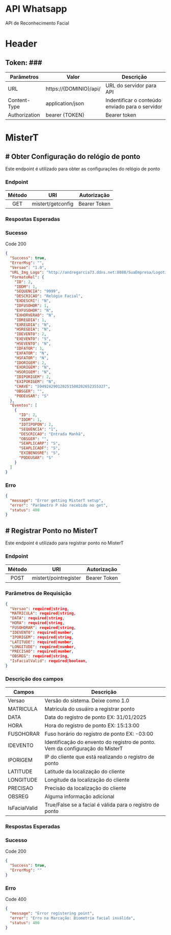 # API Whatsapp

API de Reconhecimento Facial

# Header

## Token: \#\#\#

| Parâmetros    | Valor                  | Descrição                                       |
| ------------- | ---------------------- | ----------------------------------------------- |
| URL           | https://{DOMINIO}/api/ | URL do servidor para API                        |
| Content-Type  | application/json       | Indentificar o conteúdo enviado para o servidor |
| Authorization | bearer {TOKEN}         | Bearer token                                    |

# MisterT

## # Obter Configuração do relógio de ponto

Este endpoint é utilizado para obter as configurações do relógio de ponto

### Endpoint

| Método |        URI        | Autorização  |
| :----: | :---------------: | :----------: |
|  GET   | mistert/getconfig | Bearer Token |

### Respostas Esperadas

### Sucesso

Code 200

```json
{
  "Success": true,
  "ErrorMsg": "",
  "Versao": "1.0",
  "URL_Img_Logo": "http://andregarcia73.ddns.net:8088/SuaEmpresa/Logotipo.gif",
  "FormatoRel": {
    "ID": 2,
    "IDDM": 1,
    "SEQUENCIA": "9999",
    "DESCRICAO": "Relógio Facial",
    "EXDESCRI": "N",
    "IDFUSOHOR": 1,
    "EXFUSOHOR": "N",
    "EXHORVERAO": "N",
    "IDREGDIA": 1,
    "EXREGDIA": "N",
    "HSREGDIA": "N",
    "IDEVENTO": 2,
    "EXEVENTO": "S",
    "HSEVENTO": "N",
    "IDFATOR": 1,
    "EXFATOR": "N",
    "HSFATOR": "N",
    "IDORIGEM": 2,
    "EXORIGEM": "N",
    "HSORIGEM": "N",
    "IDIPORIGEM": 2,
    "EXIPORIGEM": "N",
    "CHAVE": "594924290120251508202652355327",
    "OBSGER": "",
    "PODEUSAR": "S"
  },
  "Eventos": [
    {
      "ID": 2,
      "IDDM": 1,
      "IDTIPOPON": 2,
      "SEQUENCIA": "1",
      "DESCRICAO": "Entrada Manhã",
      "OBSGER": "",
      "SEAPLICARP": "S",
      "SEAPLICADF": "S",
      "EXIBENOSRE": "S",
      "PODEUSAR": "S"
    }
  ]
}
```

### Erro

```json
{
  "message": "Error getting MisterT setup",
  "error": "Parâmetro P não recebido no get",
  "status": 400
}
```

## # Registrar Ponto no MisterT

Este endpoint é utilizado para registrar ponto no MisterT

### Endpoint

| Método |          URI          | Autorização  |
| :----: | :-------------------: | :----------: |
|  POST  | mistert/pointregister | Bearer Token |

### Parâmetros de Requisição

```json
{
  "Versao": required|string,
  "MATRICULA": required|string,
  "DATA": required|string,
  "HORA": required|string,
  "FUSOHORAR": required|string,
  "IDEVENTO": required|number,
  "IPORIGEM": required|string,
  "LATITUDE": required|number,
  "LONGITUDE": required|number,
  "PRECISAO": required|number,
  "OBSREG": required|string,
  "IsFacialValid": required|boolean,
}

```

### Descrição dos campos

| Campos        | Descrição                                                                     |
| ------------- | ----------------------------------------------------------------------------- |
| Versao        | Versão do sistema. Deixe como 1.0                                             |
| MATRICULA     | Matricula do usuáiro a registrar ponto                                        |
| DATA          | Data do registro de ponto EX: 31/01/2025                                      |
| HORA          | Hora do registro de ponto EX: 15:13:00                                        |
| FUSOHORAR     | Fuso horário do registro de ponto EX: -03:00                                  |
| IDEVENTO      | Identificação do envento do registro de ponto. Vem da configuração do MisterT |
| IPORIGEM      | IP do cliente que está realizando o registro de ponto                         |
| LATITUDE      | Latitude da localização do cliente                                            |
| LONGITUDE     | Longitude da localização do cliente                                           |
| PRECISAO      | Precisão da localização do cliente                                            |
| OBSREG        | Alguma informação adicional                                                   |
| IsFacialValid | True/False se a facial é válida para o registro de ponto                      |

### Respostas Esperadas

### Sucesso

Code 200

```json
{
  "Success": true,
  "ErrorMsg": ""
}
```

### Erro

Code 400

```json
{
  "message": "Error registering point",
  "error": "Erro na Marcação: Biometria facial inválida",
  "status": 400
}
```
